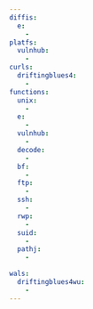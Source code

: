 ```yaml
---
diffis:
  e:
    -
platfs:
  vulnhub:
    -
curls:
  driftingblues4:
    -
functions:
  unix:
    -
  e:
    -
  vulnhub:
    -
  decode:
    -
  bf:
    -
  ftp:
    -
  ssh:
    -
  rwp:
    -
  suid:
    -
  pathj:
    -

wals:
  driftingblues4wu:
    -
---
```

